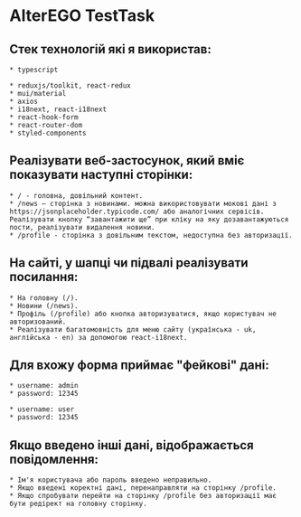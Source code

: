 # AlterEGO TestTask

## Стек технологій які я використав:

    * typescript

    * reduxjs/toolkit, react-redux
    * mui/material
    * axios
    * i18next, react-i18next
    * react-hook-form
    * react-router-dom
    * styled-components

## Реалізувати веб-застосунок, який вміє показувати наступні сторінки:

    * / - головна, довільний контент.
    * /news – сторінка з новинами. можна використовувати мокові дані з https://jsonplaceholder.typicode.com/ або аналогічних сервісів. Реалізувати кнопку “завантажити ще” при кліку на яку дозавантажуються пости, реалізувати видалення новини.
    * /profile - сторінка з довільним текстом, недоступна без авторизації.

## На сайті, у шапці чи підвалі реалізувати посилання:

    * На головну (/).
    * Новини (/news).
    * Профіль (/profile) або кнопка авторизуватися, якщо користувач не авторизований.
    * Реалізувати багатомовність для меню сайту (українська - uk, англійська - en) за допомогою react-i18next.

## Для вхожу форма приймає "фейкові" дані:

    * username: admin
    * password: 12345

    * username: user
    * password: 12345

## Якщо введено інші дані, відображається повідомлення:

    * Ім'я користувача або пароль введено неправильно.
    * Якщо введені коректні дані, перенаправляти на сторінку /profile.
    * Якщо спробувати перейти на сторінку /profile без авторизації має бути редірект на головну сторінку.
